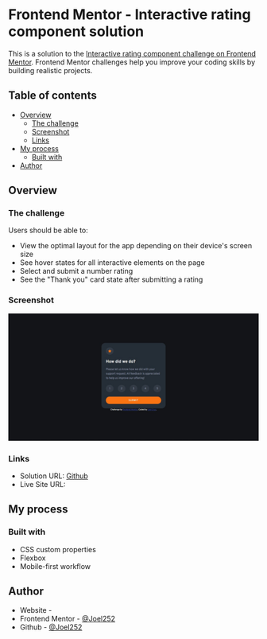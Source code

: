 # Frontend Mentor - Interactive rating component solution

This is a solution to the [Interactive rating component challenge on Frontend Mentor](https://www.frontendmentor.io/challenges/interactive-rating-component-koxpeBUmI). Frontend Mentor challenges help you improve your coding skills by building realistic projects. 

## Table of contents

- [Overview](#overview)
  - [The challenge](#the-challenge)
  - [Screenshot](#screenshot)
  - [Links](#links)
- [My process](#my-process)
  - [Built with](#built-with)
- [Author](#author)

## Overview

### The challenge

Users should be able to:

- View the optimal layout for the app depending on their device's screen size
- See hover states for all interactive elements on the page
- Select and submit a number rating
- See the "Thank you" card state after submitting a rating

### Screenshot

![solution](./solution.jpg)

### Links

- Solution URL: [Github](https://github.com/Joel252/Frontend-Mentor-Solutions/tree/master/Interactive%20rating%20component)
- Live Site URL: []()

## My process

### Built with

- CSS custom properties
- Flexbox
- Mobile-first workflow

## Author

- Website - []()
- Frontend Mentor - [@Joel252](https://www.frontendmentor.io/profile/Joel252)
- Github - [@Joel252](https://github.com/Joel252)
